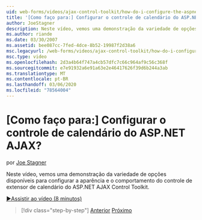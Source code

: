 ```yaml
---
uid: web-forms/videos/ajax-control-toolkit/how-do-i-configure-the-aspnet-ajax-calendar-control
title: '[Como faço para:] Configurar o controle de calendário do ASP.NET AJAX? | Microsoft Docs'
author: JoeStagner
description: Neste vídeo, vemos uma demonstração da variedade de opções disponíveis para configurar a aparência e o comportamento do controle de extensor de calendário de t...
ms.author: riande
ms.date: 03/30/2007
ms.assetid: bee087cc-7fed-4dce-8b52-19987f2d38a6
msc.legacyurl: /web-forms/videos/ajax-control-toolkit/how-do-i-configure-the-aspnet-ajax-calendar-control
msc.type: video
ms.openlocfilehash: 2d3a4b64f747a4cb57dfc7c66c964af9c56c368f
ms.sourcegitcommit: e7e91932a6e91a63e2e46417626f39d6b244a3ab
ms.translationtype: MT
ms.contentlocale: pt-BR
ms.lasthandoff: 03/06/2020
ms.locfileid: "78564004"
---
```

# <a name="how-do-i-configure-the-aspnet-ajax-calendar-control"></a>[Como faço para:] Configurar o controle de calendário do ASP.NET AJAX?

por [Joe Stagner](https://github.com/JoeStagner)

Neste vídeo, vemos uma demonstração da variedade de opções disponíveis para configurar a aparência e o comportamento do controle de extensor de calendário do ASP.NET AJAX Control Toolkit.

[&#9654;Assistir ao vídeo (8 minutos)](https://channel9.msdn.com/Blogs/ASP-NET-Site-Videos/how-do-i-configure-the-aspnet-ajax-calendar-control)

> [!div class="step-by-step"]
> [Anterior](how-do-i-use-the-aspnet-ajax-autocomplete-control.md)
> [Próximo](how-do-i-use-the-aspnet-ajax-dropdown-control.md)
